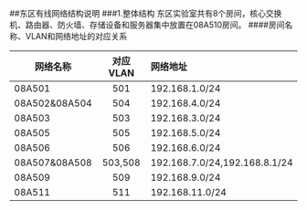 ##东区有线网络结构说明
###1.整体结构
东区实验室共有8个房间，核心交换机、路由器、防火墙、存储设备和服务器集中放置在08A510房间。
####房间名称、VLAN和网络地址的对应关系

|网络名称                 |对应VLAN|网络地址       |
|--------                |:------:|:--------     |
|08A501                  |501     |192.168.1.0/24|
|08A502&08A504           |504     |192.168.4.0/24|
|08A503                  |503     |192.168.3.0/24|
|08A505                  |505     |192.168.5.0/24|
|08A506                  |506     |192.168.6.0/24|
|08A507&08A508           |503,508 |192.168.7.0/24,192.168.8.1/24|
|08A509                  |509     |192.168.9.0/24|
|08A511                  |511     |192.168.11.0/24|

